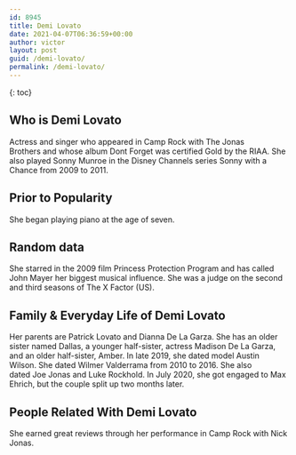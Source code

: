 ```yaml
---
id: 8945
title: Demi Lovato
date: 2021-04-07T06:36:59+00:00
author: victor
layout: post
guid: /demi-lovato/
permalink: /demi-lovato/
---
```



{: toc}


## Who is Demi Lovato



Actress and singer who appeared in Camp Rock with The Jonas Brothers and whose album Dont Forget was certified Gold by the RIAA. She also played Sonny Munroe in the Disney Channels series Sonny with a Chance from 2009 to 2011. 

                
                
                
## Prior to Popularity



She began playing piano at the age of seven. 

                
                
                
## Random data



She starred in the 2009 film Princess Protection Program and has called John Mayer her biggest musical influence. She was a judge on the second and third seasons of The X Factor (US).

                
                
                
## Family & Everyday Life of Demi Lovato



Her parents are Patrick Lovato and Dianna De La Garza. She has an older sister named Dallas, a younger half-sister, actress Madison De La Garza, and an older half-sister, Amber. In late 2019, she dated model Austin Wilson. She dated Wilmer Valderrama from 2010 to 2016. She also dated Joe Jonas and Luke Rockhold. In July 2020, she got engaged to Max Ehrich, but the couple split up two months later. 

                
                
                
## People Related With Demi Lovato



She earned great reviews through her performance in Camp Rock with Nick Jonas.  

                
              
            
          
          
          